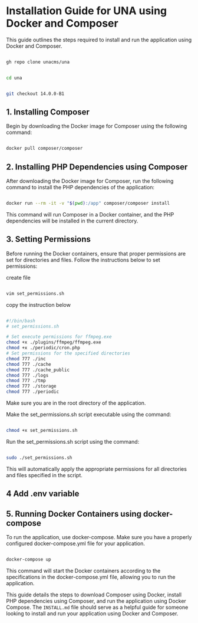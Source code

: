# Installation Guide for UNA using Docker and Composer

This guide outlines the steps required to install and run the application using Docker and Composer.

```bash

gh repo clone unacms/una

```

```bash

cd una

```

```bash

git checkout 14.0.0-B1

```

## 1. Installing Composer

Begin by downloading the Docker image for Composer using the following command:

```bash

docker pull composer/composer

```

## 2. Installing PHP Dependencies using Composer
After downloading the Docker image for Composer, run the following command to install the PHP dependencies of the application:

```bash

docker run --rm -it -v "$(pwd):/app" composer/composer install

```

This command will run Composer in a Docker container, and the PHP dependencies will be installed in the current directory.

## 3. Setting Permissions
Before running the Docker containers, ensure that proper permissions are set for directories and files. Follow the instructions below to set permissions:

create file

```bash

vim set_permissions.sh

```

copy the instruction below

```sh

#!/bin/bash
# set_permissions.sh

# Set execute permissions for ffmpeg.exe
chmod +x ./plugins/ffmpeg/ffmpeg.exe
chmod +x ./periodic/cron.php
# Set permissions for the specified directories
chmod 777 ./inc
chmod 777 ./cache
chmod 777 ./cache_public
chmod 777 ./logs
chmod 777 ./tmp
chmod 777 ./storage
chmod 777 ./periodic

```

Make sure you are in the root directory of the application.

Make the set_permissions.sh script executable using the command:

```bash

chmod +x set_permissions.sh

```

Run the set_permissions.sh script using the command:

```bash

sudo ./set_permissions.sh

```

This will automatically apply the appropriate permissions for all directories and files specified in the script.

## 4 Add .env variable


## 5. Running Docker Containers using docker-compose

To run the application, use docker-compose. Make sure you have a properly configured docker-compose.yml file for your application.

```bash

docker-compose up

```

This command will start the Docker containers according to the specifications in the docker-compose.yml file, allowing you to run the application.


This guide details the steps to download Composer using Docker, install PHP dependencies using Composer, and run the application using Docker Compose. The `INSTALL.md` file should serve as a helpful guide for someone looking to install and run your application using Docker and Composer.



